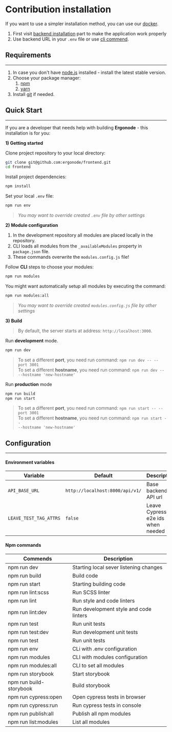 # Contribution installation


<div class="Alert">

If you want to use a simpler installation method, you can use our [docker][docker].

</div>

<div class="Alert Alert--warning">

1. First visit [backend installation][be] part to make the application work properly<br>
2. Use backend URL in your `.env` file or use [cli commend](installation/frontend?id=configuration).

</div>

## Requirements
---

1. In case you don't have [node.js][node] installed - install the latest stable version.
2. Choose your package manager:
   1. [npm][npm]
   2. [yarn][yarn]
3. Install [git][git] if needed.

## Quick Start
---
If you are a developer that needs help with building **Ergonode** - this installation is for you:


**1) Getting started**

Clone project repository to your local directory:

```bash
git clone git@github.com:ergonode/frontend.git
cd frontend
```

Install project dependencies:

```bash
npm install
```

Set your local `.env` file:

```bash
npm run env
```
> *You may want to override created `.env` file by other settings*

**2) Module configuration**

<div class="Alert Alert--warning">

1. In the development repository all modules are placed locally in the repository.
2. CLI loads all modules from the `_availableModules` property in `package.json` file.
3. These commands overwrite the `modules.config.js` file!

</div>

Follow **CLI** steps to choose your modules:

```bash
npm run modules
```

You might want automatically setup all modules by executing the command:
```bash
npm run modules:all
```
> *You may want to override created `modules.config.js` file by other settings*

**3) Build**

> By default, the server starts at address: <code>http://localhost:3000</code>.

Run **development** mode.

```bash
npm run dev
```
> To set a different **port**, you need run command: <code>npm run dev -- --port 3001</code><br>
> To set a different **hostname**, you need run command: <code>npm run dev -- --hostname 'new-hostname'</code>

Run **production** mode

```bash
npm run build
npm run start
```
> To set a different **port**, you need run command: <code>npm run start -- --port 3001</code><br>
> To set a different **hostname**, you need run command: <code>npm run start -- --hostname 'new-hostname'</code>



## Configuration
---

#### Environment variables

| Variable    | Default | Description                   |
|-------------|---------|-------------------------------|
| ```API_BASE_URL``` | `http://localhost:8000/api/v1/` | Base backend API url  |
| ```LEAVE_TEST_TAG_ATTRS``` | `false` | Leave Cypress e2e ids when needed |



####  Npm commands

| Commends    | Description                            |
|-------------|----------------------------------------|
| npm run dev | Starting local sever listening changes |
| npm run build | Build code |
| npm run start | Starting building code |
| npm run lint:scss | Run SCSS linter |
| npm run lint | Run style and code linters |
| npm run lint:dev | Run development style and code linters |
| npm run test | Run unit tests |
| npm run test:dev | Run development unit tests |
| npm run test | Run unit tests |
| npm run env | CLi with .env configuration |
| npm run modules | CLI with modules configuration |
| npm run modules:all | CLI to set all modules |
| npm run storybook | Start storybook  |
| npm run build-storybook | Build storybook  |
| npm run cypress:open | Open cypress tests in browser  |
| npm run cypress:run | Run cypress tests in console |
| npm run publish:all | Publish all npm modules  |
| npm run list:modules | List all modules  |


[be]: installation/backend-contribution
[node]: https://nodejs.org/en/download/
[npm]: https://www.npmjs.com/get-npm
[yarn]: https://yarnpkg.com/en/
[git]: https://git-scm.com/downloads
[docker]: installation/docker
[npm-ergo]: https://www.npmjs.com/search?q=keywords:ergonode-module